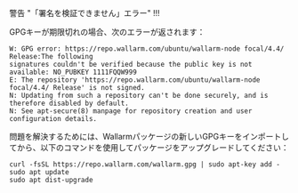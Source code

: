 警告 "「署名を検証できません」エラー" !!!

GPGキーが期限切れの場合、次のエラーが返されます：

```
W: GPG error: https://repo.wallarm.com/ubuntu/wallarm-node focal/4.4/ Release:The following
signatures couldn't be verified because the public key is not available: NO_PUBKEY 1111FQQW999
E: The repository 'https://repo.wallarm.com/ubuntu/wallarm-node focal/4.4/ Release' is not signed.
N: Updating from such a repository can't be done securely, and is therefore disabled by default.
N: See apt-secure(8) manpage for repository creation and user configuration details.
```

問題を解決するためには、Wallarmパッケージの新しいGPGキーをインポートしてから、以下のコマンドを使用してパッケージをアップグレードしてください：

```
curl -fsSL https://repo.wallarm.com/wallarm.gpg | sudo apt-key add -
sudo apt update
sudo apt dist-upgrade
```
